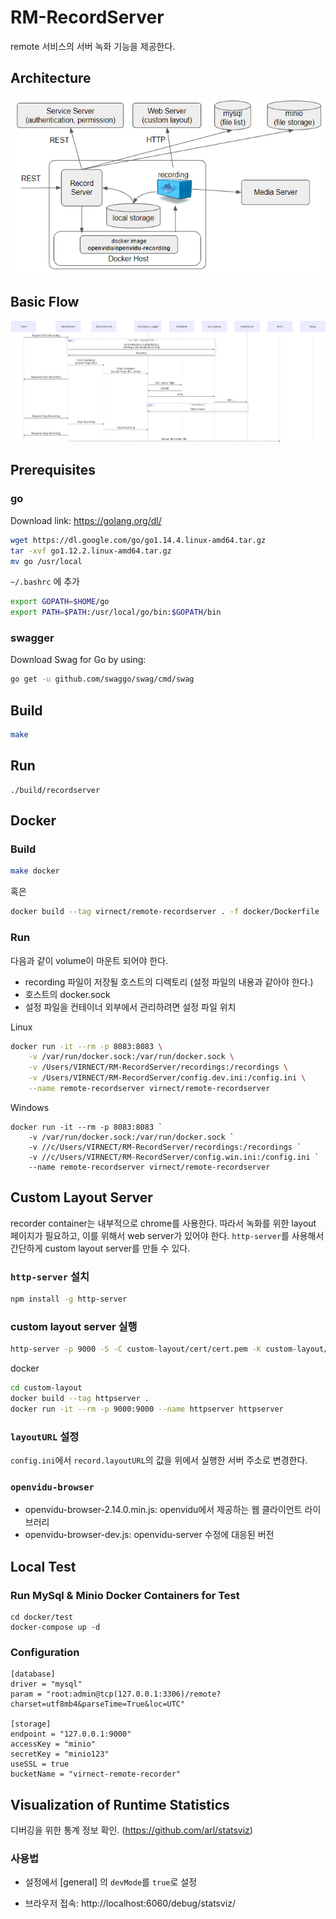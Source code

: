 # RM-RecordServer

remote 서비스의 서버 녹화 기능을 제공한다.

## Architecture

![architecture](./images/architecture.png)

## Basic Flow

![basic-flow](./images/basic-flow.png)

## Prerequisites

### go

Download link: https://golang.org/dl/

```bash
wget https://dl.google.com/go/go1.14.4.linux-amd64.tar.gz
tar -xvf go1.12.2.linux-amd64.tar.gz
mv go /usr/local
```

`~/.bashrc` 에 추가

```bash
export GOPATH=$HOME/go
export PATH=$PATH:/usr/local/go/bin:$GOPATH/bin
```

### swagger

Download Swag for Go by using:

```bash
go get -u github.com/swaggo/swag/cmd/swag
```

## Build

```bash
make
```

## Run

```
./build/recordserver
```

## Docker

### Build

```bash
make docker
```

혹은

```bash
docker build --tag virnect/remote-recordserver . -f docker/Dockerfile
```

### Run

다음과 같이 volume이 마운트 되어야 한다.

- recording 파일이 저장될 호스트의 디렉토리 (설정 파일의 내용과 같아야 한다.)
- 호스트의 docker.sock
- 설정 파일을 컨테이너 외부에서 관리하려면 설정 파일 위치

Linux

```bash
docker run -it --rm -p 8083:8083 \
    -v /var/run/docker.sock:/var/run/docker.sock \
    -v /Users/VIRNECT/RM-RecordServer/recordings:/recordings \
    -v /Users/VIRNECT/RM-RecordServer/config.dev.ini:/config.ini \
    --name remote-recordserver virnect/remote-recordserver
```

Windows

```
docker run -it --rm -p 8083:8083 `
    -v /var/run/docker.sock:/var/run/docker.sock `
    -v //c/Users/VIRNECT/RM-RecordServer/recordings:/recordings `
    -v //c/Users/VIRNECT/RM-RecordServer/config.win.ini:/config.ini `
    --name remote-recordserver virnect/remote-recordserver
```

## Custom Layout Server

recorder container는 내부적으로 chrome를 사용한다. 따라서 녹화를 위한 layout 페이지가 필요하고, 이를 위해서 web server가 있어야 한다.
`http-server`를 사용해서 간단하게 custom layout server를 만들 수 있다.

### `http-server` 설치

```bash
npm install -g http-server
```

### custom layout server 실행

```bash
http-server -p 9000 -S -C custom-layout/cert/cert.pem -K custom-layout/cert/key.pem custom-layout/public/
```

docker

```bash
cd custom-layout
docker build --tag httpserver .
docker run -it --rm -p 9000:9000 --name httpserver httpserver
```

### `layoutURL` 설정

`config.ini`에서 `record.layoutURL`의 값을 위에서 실행한 서버 주소로 변경한다.

### `openvidu-browser`

- openvidu-browser-2.14.0.min.js: openvidu에서 제공하는 웹 클라이언트 라이브러리
- openvidu-browser-dev.js: openvidu-server 수정에 대응된 버전

## Local Test

### Run MySql & Minio Docker Containers for Test

```
cd docker/test
docker-compose up -d
```

### Configuration

```
[database]
driver = "mysql"
param = "root:admin@tcp(127.0.0.1:3306)/remote?charset=utf8mb4&parseTime=True&loc=UTC"

[storage]
endpoint = "127.0.0.1:9000"
accessKey = "minio"
secretKey = "minio123"
useSSL = true
bucketName = "virnect-remote-recorder"
```

## Visualization of Runtime Statistics

디버깅을 위한 통계 정보 확인. (https://github.com/arl/statsviz)

### 사용법

- 설정에서 [general] 의 `devMode`를 `true`로 설정

- 브라우저 접속: http://localhost:6060/debug/statsviz/
